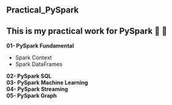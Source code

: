 ## Practical_PySpark

## This is my practical work for PySpark :pencil: :pencil:

**01- PySpark Fundamental**    <br />
  * Spark Context
  * Spark DataFrames 
 
**02- PySpark SQL**   <br />
**03- PySpark Machine Learning**  <br />
**04- PySpark Streaming**   <br />
**05- PySpark Graph**
